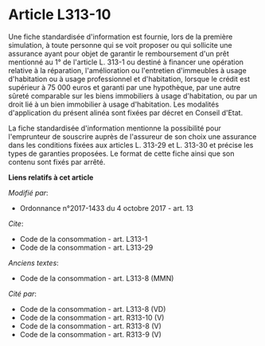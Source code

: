 # Article L313-10

Une fiche standardisée d'information est fournie, lors de la première simulation, à toute personne qui se voit proposer ou
qui sollicite une assurance ayant pour objet de garantir le remboursement d'un prêt mentionné au 1° de l'article L. 313-1 ou
destiné à financer une opération relative à la réparation, l'amélioration ou l'entretien d'immeubles à usage d'habitation ou
à usage professionnel et d'habitation, lorsque le crédit est supérieur à 75 000 euros et garanti par une hypothèque, par une
autre sûreté comparable sur les biens immobiliers à usage d'habitation, ou par un droit lié à un bien immobilier à usage
d'habitation. Les modalités d'application du présent alinéa sont fixées par décret en Conseil d'Etat.

La fiche standardisée d'information mentionne la possibilité pour l'emprunteur de souscrire auprès de l'assureur de son choix
une assurance dans les conditions fixées aux articles L. 313-29 et L. 313-30 et précise les types de garanties proposées. Le
format de cette fiche ainsi que son contenu sont fixés par arrêté.

**Liens relatifs à cet article**

_Modifié par_:

  - Ordonnance n°2017-1433 du 4 octobre 2017 - art. 13

_Cite_:

  - Code de la consommation - art. L313-1
  - Code de la consommation - art. L313-29

_Anciens textes_:

  - Code de la consommation - art. L313-8 (MMN)

_Cité par_:

  - Code de la consommation - art. L313-8 (VD)
  - Code de la consommation - art. R313-10 (V)
  - Code de la consommation - art. R313-8 (V)
  - Code de la consommation - art. R313-9 (V)
